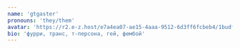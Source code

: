 ```yaml
---
name: 'gtgaster'
pronouns: 'they/them'
avatar: 'https://r2.e-z.host/e7a4ea07-ae15-4aaa-9512-6d3ff6fcbeb4/1budfm4b08j6c31gwq.png'
bio: 'фурри, транс, т-персона, гей, фембой'
---
```

